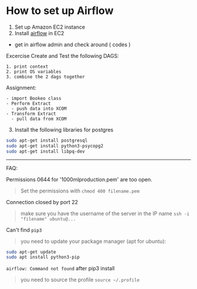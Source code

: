 # How to set up Airflow

1. Set up Amazon EC2 instance
2. Install [airflow](https://airflow.apache.org/start.html) in EC2
  - get in airflow admin and check around ( codes )
  
  Excercise Create and Test the following DAGS:
  
    1. print context
    2. print OS variables
    3. combine the 2 dags together
    
  Assignment:
  
    - import Bookeo class
    - Perform Extract
      - push data into XCOM
    - Transform Extract
      - pull data from XCOM
      
3. Install the following libraries for postgres
```bash
sudo apt-get install postgresql
sudo apt-get install python3-psycopg2
sudo apt-get install libpq-dev
```
---

FAQ:

Permissions 0644 for '1000mlproduction.pem' are too open.
> Set the permissions with `chmod 400 filename.pem`

Connection closed by port 22
> make sure you have the username of the server in the IP name `ssh -i "filename" ubuntu@...`

Can't find `pip3`
> you need to update your package manager (apt for ubuntu):
```bash 
sudo apt-get update
sudo apt install python3-pip
```

`airflow: Command not found` after pip3 install
> you need to source the profile `source ~/.profile`
